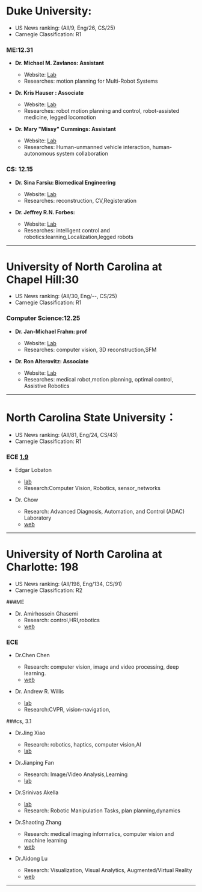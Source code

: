 
# Duke University:
- US News ranking: (All/9, Eng/26, CS/25)
- Carnegie Classification: R1

### ME:12.31
- **Dr. Michael M. Zavlanos: Assistant**
    - Website: [Lab](http://people.duke.edu/~mz61/index.html)
    - Researches:  motion planning for Multi-Robot Systems

- **Dr. Kris Hauser : Associate**
    - Website: [Lab](http://motion.pratt.duke.edu/home.html)
    - Researches: robot motion planning and control, robot-assisted medicine, legged locomotion

- **Dr. Mary "Missy" Cummings: Assistant**
    - Website: [Lab](http://hal.pratt.duke.edu/about-humans-and-autonomy-lab)
    - Researches: Human-unmanned vehicle interaction, human-autonomous system collaboration

### CS: 12.15
- **Dr. Sina Farsiu: Biomedical Engineering**
    - Website: [Lab](http://people.duke.edu/~sf59/)
    - Researches: reconstruction, CV,Registeration

- **Dr. Jeffrey R.N. Forbes:**
    - Website: [Lab](https://users.cs.duke.edu/~forbes/index.html)
    - Researches: intelligent control and robotics:learning,Localization,legged robots

---

# University of North Carolina at Chapel Hill:30
- US News ranking: (All/30, Eng/--, CS/25)
- Carnegie Classification: R1

### Computer Science:12.25
- **Dr. Jan-Michael Frahm: prof**
    - Website: [Lab](http://frahm.web.unc.edu/)
    - Researches: computer vision, 3D reconstruction,SFM

- **Dr. Ron Alterovitz: Associate**
    - Website: [Lab](http://robotics.cs.unc.edu/)
    - Researches: medical robot,motion planning, optimal control, Assistive Robotics

---

# North Carolina State University：
- US News ranking: (All/81, Eng/24, CS/43)
- Carnegie Classification: R1

### ECE [1.9](https://www.ece.ncsu.edu/grad/apply/)
- Edgar Lobaton
    - [lab](https://www.ece.ncsu.edu/people/ejlobato/)
    - Research:Computer Vision, Robotics, sensor_networks

- Dr. Chow
    - Research: Advanced Diagnosis, Automation, and Control (ADAC) Laboratory
    - [web](https://research.ece.ncsu.edu/adac/)

---

# University of North Carolina at Charlotte: 198

- US News ranking: (All/198, Eng/134, CS/91)
- Carnegie Classification: R2

###ME

- Dr. Amirhossein Ghasemi 
    - Research: control,HRI,robotics
    - [web](https://coefs.uncc.edu/aghasem1/research/)

### ECE
- Dr.Chen Chen
    - Research: computer vision, image and video processing, deep learning. 
    - [web](https://webpages.uncc.edu/cchen62/publication.html)

- Dr. Andrew R. Willis
    - [lab](https://coefs.uncc.edu/arwillis/)
    - Research:CVPR, vision-navigation,

###cs, 3.1
- Dr.Jing Xiao 
    - Research: robotics, haptics, computer vision,AI
    - [lab](https://imilab.uncc.edu/research)

- Dr.Jianping Fan
    - Research: Image/Video Analysis,Learning
    - [lab](https://webpages.uncc.edu/jfan/publications.html)

- Dr.Srinivas Akella
    - [lab](https://webpages.uncc.edu/sakella/)
    - Research: Robotic Manipulation Tasks, plan planning,dynamics

- Dr.Shaoting Zhang
    - Research: medical imaging informatics, computer vision and machine learning
    - [web](https://webpages.uncc.edu/~szhang16/publications.html)

- Dr.Aidong Lu
    - Research: Visualization, Visual Analytics, Augmented/Virtual Reality
    - [web](https://webpages.uncc.edu/alu1/)


---

